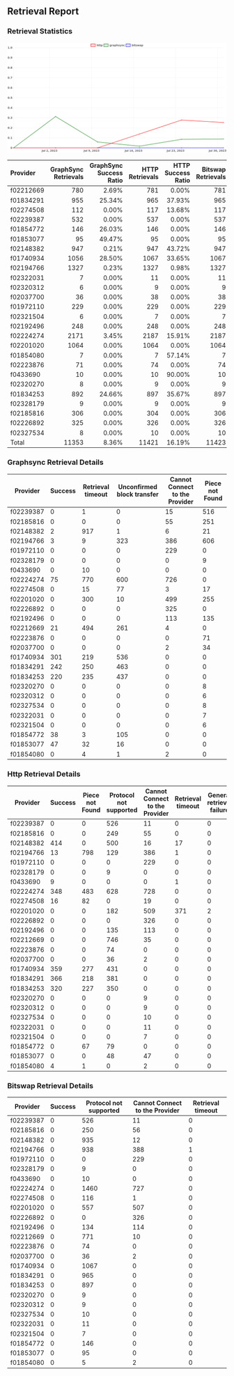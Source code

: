 ## Retrieval Report
### Retrieval Statistics
<img src="https://raw.githubusercontent.com/data-preservation-programs/filplus-checker-assets/main/filecoin-project/filecoin-plus-large-datasets/issues/2050/1691119324010.png"/>

| Provider  | GraphSync Retrievals | GraphSync Success Ratio | HTTP Retrievals | HTTP Success Ratio | Bitswap Retrievals | Bitswap Success Ratio |
| :-------- | -------------------: | ----------------------: | --------------: | -----------------: | -----------------: | --------------------: |
| f02212669 |                  780 |                   2.69% |             781 |              0.00% |                781 |                 0.00% |
| f01834291 |                  955 |                  25.34% |             965 |             37.93% |                965 |                 0.00% |
| f02274508 |                  112 |                   0.00% |             117 |             13.68% |                117 |                 0.00% |
| f02239387 |                  532 |                   0.00% |             537 |              0.00% |                537 |                 0.00% |
| f01854772 |                  146 |                  26.03% |             146 |              0.00% |                146 |                 0.00% |
| f01853077 |                   95 |                  49.47% |              95 |              0.00% |                 95 |                 0.00% |
| f02148382 |                  947 |                   0.21% |             947 |             43.72% |                947 |                 0.00% |
| f01740934 |                 1056 |                  28.50% |            1067 |             33.65% |               1067 |                 0.00% |
| f02194766 |                 1327 |                   0.23% |            1327 |              0.98% |               1327 |                 0.00% |
| f02322031 |                    7 |                   0.00% |              11 |              0.00% |                 11 |                 0.00% |
| f02320312 |                    6 |                   0.00% |               9 |              0.00% |                  9 |                 0.00% |
| f02037700 |                   36 |                   0.00% |              38 |              0.00% |                 38 |                 0.00% |
| f01972110 |                  229 |                   0.00% |             229 |              0.00% |                229 |                 0.00% |
| f02321504 |                    6 |                   0.00% |               7 |              0.00% |                  7 |                 0.00% |
| f02192496 |                  248 |                   0.00% |             248 |              0.00% |                248 |                 0.00% |
| f02224274 |                 2171 |                   3.45% |            2187 |             15.91% |               2187 |                 0.00% |
| f02201020 |                 1064 |                   0.00% |            1064 |              0.00% |               1064 |                 0.00% |
| f01854080 |                    7 |                   0.00% |               7 |             57.14% |                  7 |                 0.00% |
| f02223876 |                   71 |                   0.00% |              74 |              0.00% |                 74 |                 0.00% |
| f0433690  |                   10 |                   0.00% |              10 |             90.00% |                 10 |                 0.00% |
| f02320270 |                    8 |                   0.00% |               9 |              0.00% |                  9 |                 0.00% |
| f01834253 |                  892 |                  24.66% |             897 |             35.67% |                897 |                 0.00% |
| f02328179 |                    9 |                   0.00% |               9 |              0.00% |                  9 |                 0.00% |
| f02185816 |                  306 |                   0.00% |             304 |              0.00% |                306 |                 0.00% |
| f02226892 |                  325 |                   0.00% |             326 |              0.00% |                326 |                 0.00% |
| f02327534 |                    8 |                   0.00% |              10 |              0.00% |                 10 |                 0.00% |
| Total     |                11353 |                   8.36% |           11421 |             16.19% |              11423 |                 0.00% |

### Graphsync Retrieval Details
| Provider  | Success | Retrieval timeout | Unconfirmed block transfer | Cannot Connect to the Provider | Piece not Found |
| --------- | ------- | ----------------- | -------------------------- | ------------------------------ | --------------- |
| f02239387 | 0       | 1                 | 0                          | 15                             | 516             |
| f02185816 | 0       | 0                 | 0                          | 55                             | 251             |
| f02148382 | 2       | 917               | 1                          | 6                              | 21              |
| f02194766 | 3       | 9                 | 323                        | 386                            | 606             |
| f01972110 | 0       | 0                 | 0                          | 229                            | 0               |
| f02328179 | 0       | 0                 | 0                          | 0                              | 9               |
| f0433690  | 0       | 10                | 0                          | 0                              | 0               |
| f02224274 | 75      | 770               | 600                        | 726                            | 0               |
| f02274508 | 0       | 15                | 77                         | 3                              | 17              |
| f02201020 | 0       | 300               | 10                         | 499                            | 255             |
| f02226892 | 0       | 0                 | 0                          | 325                            | 0               |
| f02192496 | 0       | 0                 | 0                          | 113                            | 135             |
| f02212669 | 21      | 494               | 261                        | 4                              | 0               |
| f02223876 | 0       | 0                 | 0                          | 0                              | 71              |
| f02037700 | 0       | 0                 | 0                          | 2                              | 34              |
| f01740934 | 301     | 219               | 536                        | 0                              | 0               |
| f01834291 | 242     | 250               | 463                        | 0                              | 0               |
| f01834253 | 220     | 235               | 437                        | 0                              | 0               |
| f02320270 | 0       | 0                 | 0                          | 0                              | 8               |
| f02320312 | 0       | 0                 | 0                          | 0                              | 6               |
| f02327534 | 0       | 0                 | 0                          | 0                              | 8               |
| f02322031 | 0       | 0                 | 0                          | 0                              | 7               |
| f02321504 | 0       | 0                 | 0                          | 0                              | 6               |
| f01854772 | 38      | 3                 | 105                        | 0                              | 0               |
| f01853077 | 47      | 32                | 16                         | 0                              | 0               |
| f01854080 | 0       | 4                 | 1                          | 2                              | 0               |

### Http Retrieval Details
| Provider  | Success | Piece not Found | Protocol not supported | Cannot Connect to the Provider | Retrieval timeout | General retrieval failure |
| --------- | ------- | --------------- | ---------------------- | ------------------------------ | ----------------- | ------------------------- |
| f02239387 | 0       | 0               | 526                    | 11                             | 0                 | 0                         |
| f02185816 | 0       | 0               | 249                    | 55                             | 0                 | 0                         |
| f02148382 | 414     | 0               | 500                    | 16                             | 17                | 0                         |
| f02194766 | 13      | 798             | 129                    | 386                            | 1                 | 0                         |
| f01972110 | 0       | 0               | 0                      | 229                            | 0                 | 0                         |
| f02328179 | 0       | 0               | 9                      | 0                              | 0                 | 0                         |
| f0433690  | 9       | 0               | 0                      | 0                              | 1                 | 0                         |
| f02224274 | 348     | 483             | 628                    | 728                            | 0                 | 0                         |
| f02274508 | 16      | 82              | 0                      | 19                             | 0                 | 0                         |
| f02201020 | 0       | 0               | 182                    | 509                            | 371               | 2                         |
| f02226892 | 0       | 0               | 0                      | 326                            | 0                 | 0                         |
| f02192496 | 0       | 0               | 135                    | 113                            | 0                 | 0                         |
| f02212669 | 0       | 0               | 746                    | 35                             | 0                 | 0                         |
| f02223876 | 0       | 0               | 74                     | 0                              | 0                 | 0                         |
| f02037700 | 0       | 0               | 36                     | 2                              | 0                 | 0                         |
| f01740934 | 359     | 277             | 431                    | 0                              | 0                 | 0                         |
| f01834291 | 366     | 218             | 381                    | 0                              | 0                 | 0                         |
| f01834253 | 320     | 227             | 350                    | 0                              | 0                 | 0                         |
| f02320270 | 0       | 0               | 0                      | 9                              | 0                 | 0                         |
| f02320312 | 0       | 0               | 0                      | 9                              | 0                 | 0                         |
| f02327534 | 0       | 0               | 0                      | 10                             | 0                 | 0                         |
| f02322031 | 0       | 0               | 0                      | 11                             | 0                 | 0                         |
| f02321504 | 0       | 0               | 0                      | 7                              | 0                 | 0                         |
| f01854772 | 0       | 67              | 79                     | 0                              | 0                 | 0                         |
| f01853077 | 0       | 0               | 48                     | 47                             | 0                 | 0                         |
| f01854080 | 4       | 1               | 0                      | 2                              | 0                 | 0                         |

### Bitswap Retrieval Details
| Provider  | Success | Protocol not supported | Cannot Connect to the Provider | Retrieval timeout |
| --------- | ------- | ---------------------- | ------------------------------ | ----------------- |
| f02239387 | 0       | 526                    | 11                             | 0                 |
| f02185816 | 0       | 250                    | 56                             | 0                 |
| f02148382 | 0       | 935                    | 12                             | 0                 |
| f02194766 | 0       | 938                    | 388                            | 1                 |
| f01972110 | 0       | 0                      | 229                            | 0                 |
| f02328179 | 0       | 9                      | 0                              | 0                 |
| f0433690  | 0       | 10                     | 0                              | 0                 |
| f02224274 | 0       | 1460                   | 727                            | 0                 |
| f02274508 | 0       | 116                    | 1                              | 0                 |
| f02201020 | 0       | 557                    | 507                            | 0                 |
| f02226892 | 0       | 0                      | 326                            | 0                 |
| f02192496 | 0       | 134                    | 114                            | 0                 |
| f02212669 | 0       | 771                    | 10                             | 0                 |
| f02223876 | 0       | 74                     | 0                              | 0                 |
| f02037700 | 0       | 36                     | 2                              | 0                 |
| f01740934 | 0       | 1067                   | 0                              | 0                 |
| f01834291 | 0       | 965                    | 0                              | 0                 |
| f01834253 | 0       | 897                    | 0                              | 0                 |
| f02320270 | 0       | 9                      | 0                              | 0                 |
| f02320312 | 0       | 9                      | 0                              | 0                 |
| f02327534 | 0       | 10                     | 0                              | 0                 |
| f02322031 | 0       | 11                     | 0                              | 0                 |
| f02321504 | 0       | 7                      | 0                              | 0                 |
| f01854772 | 0       | 146                    | 0                              | 0                 |
| f01853077 | 0       | 95                     | 0                              | 0                 |
| f01854080 | 0       | 5                      | 2                              | 0                 |
